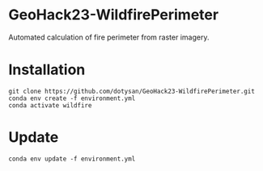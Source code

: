 # GeoHack23-WildfirePerimeter
Automated calculation of fire perimeter from raster imagery.

# Installation

```
git clone https://github.com/dotysan/GeoHack23-WildfirePerimeter.git
conda env create -f environment.yml
conda activate wildfire
```

# Update

```
conda env update -f environment.yml
```
